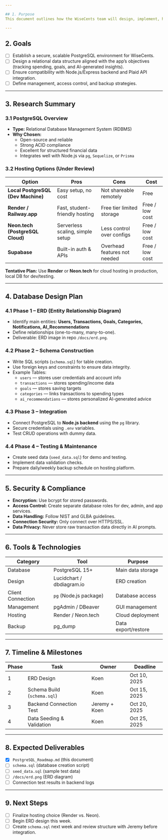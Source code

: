 ```yaml
---

## 1. Purpose
This document outlines how the WiseCents team will design, implement, host, and maintain the project’s PostgreSQL database. It covers the development phases from initial schema design to deployment, including security and management considerations.

---
```


## 2. Goals
- [ ] Establish a secure, scalable PostgreSQL environment for WiseCents.  
- [ ] Design a relational data structure aligned with the app’s objectives (tracking spending, goals, and AI-generated insights).  
- [ ] Ensure compatibility with Node.js/Express backend and Plaid API integration.  
- [ ] Define management, access control, and backup strategies.  

---

## 3. Research Summary
### 3.1 PostgreSQL Overview
- **Type:** Relational Database Management System (RDBMS)  
- **Why Chosen:**  
  - Open-source and reliable  
  - Strong ACID compliance  
  - Excellent for structured financial data  
  - Integrates well with Node.js via `pg`, `Sequelize`, or `Prisma`  

### 3.2 Hosting Options (Under Review)
| Option | Pros | Cons | Cost |
|--------|------|------|------|
| **Local PostgreSQL (Dev Machine)** | Easy setup, no cost | Not shareable remotely | Free |
| **Render / Railway.app** | Fast, student-friendly hosting | Free tier limited storage | Free / low cost |
| **Neon.tech (PostgreSQL Cloud)** | Serverless scaling, simple setup | Less control over configs | Free / low cost |
| **Supabase** | Built-in auth & APIs | Overhead features not needed | Free / low cost |

**Tentative Plan:** Use **Render** or **Neon.tech** for cloud hosting in production, local DB for dev/testing.

---

## 4. Database Design Plan
### 4.1 Phase 1 – ERD (Entity Relationship Diagram)
- Identify main entities: **Users, Transactions, Goals, Categories, Notifications, AI_Recommendations**  
- Define relationships (one-to-many, many-to-one).  
- Deliverable: ERD image in repo `/docs/erd.png`.  

### 4.2 Phase 2 – Schema Construction
- Write SQL scripts (`schema.sql`) for table creation.  
- Use foreign keys and constraints to ensure data integrity.  
- Example Tables:
  - `users` — stores user credentials and account info  
  - `transactions` — stores spending/income data  
  - `goals` — stores saving targets  
  - `categories` — links transactions to spending types  
  - `ai_recommendations` — stores personalized AI-generated advice  

### 4.3 Phase 3 – Integration
- Connect PostgreSQL to **Node.js backend** using the `pg` library.  
- Secure credentials using `.env` variables.  
- Test CRUD operations with dummy data.  

### 4.4 Phase 4 – Testing & Maintenance
- Create seed data (`seed_data.sql`) for demo and testing.  
- Implement data validation checks.  
- Prepare daily/weekly backup schedule on hosting platform.  

---

## 5. Security & Compliance
- **Encryption:** Use bcrypt for stored passwords.  
- **Access Control:** Create separate database roles for dev, admin, and app services.  
- **Data Handling:** Follow NIST and GLBA guidelines.  
- **Connection Security:** Only connect over HTTPS/SSL.  
- **Data Privacy:** Never store raw transaction data directly in AI prompts.  

---

## 6. Tools & Technologies
| Category | Tool | Purpose |
|-----------|------|---------|
| Database | PostgreSQL 15+ | Main data storage |
| Design | Lucidchart / dbdiagram.io | ERD creation |
| Client Connection | `pg` (Node.js package) | Database access |
| Management | pgAdmin / DBeaver | GUI management |
| Hosting | Render / Neon.tech | Cloud deployment |
| Backup | pg_dump | Data export/restore |

---

## 7. Timeline & Milestones
| Phase | Task | Owner | Deadline |
|-------|------|-------|----------|
| 1 | ERD Design | Koen | Oct 10, 2025 |
| 2 | Schema Build (`schema.sql`) | Koen | Oct 15, 2025 |
| 3 | Backend Connection Test | Jeremy + Koen | Oct 20, 2025 |
| 4 | Data Seeding & Validation | Koen | Oct 25, 2025 |

---

## 8. Expected Deliverables
- [x] `PostgreSQL_Roadmap.md` (this document)  
- [ ] `schema.sql` (database creation script)  
- [ ] `seed_data.sql` (sample test data)  
- [ ] `/docs/erd.png` (ERD diagram)  
- [ ] Connection test results in backend logs  

---

## 9. Next Steps
- [ ] Finalize hosting choice (Render vs. Neon).  
- [ ] Begin ERD design this week.  
- [ ] Create `schema.sql` next week and review structure with Jeremy before integration.  
